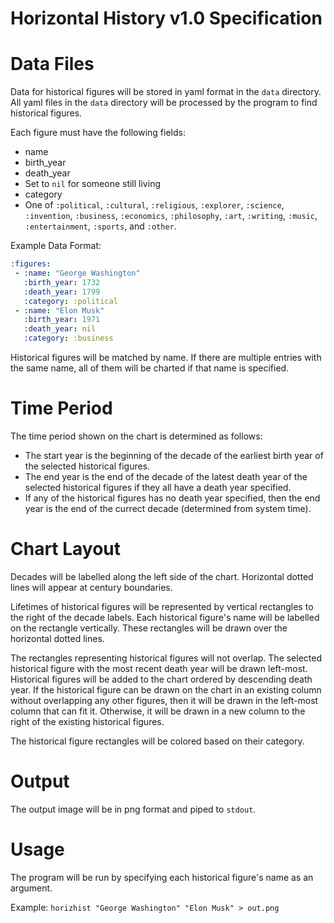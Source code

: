 # Horizontal History v1.0 Specification

# Data Files
Data for historical figures will be stored in yaml format in the `data` directory. All yaml files in the `data` directory will be processed by the program to find historical figures.

Each figure must have the following fields:
* name
* birth_year
* death_year
 * Set to `nil` for someone still living
* category
 * One of `:political`, `:cultural`, `:religious`, `:explorer`, `:science`, `:invention`, `:business`, `:economics`, `:philosophy`, `:art`, `:writing`, `:music`, `:entertainment`, `:sports`, and `:other`.

Example Data Format:
```yml
:figures:
 - :name: "George Washington"
   :birth_year: 1732
   :death_year: 1799
   :category: :political
 - :name: "Elon Musk"
   :birth_year: 1971
   :death_year: nil
   :category: :business
   ```
Historical figures will be matched by name. If there are multiple entries with the same name, all of them will be charted if that name is specified.
   
# Time Period
The time period shown on the chart is determined as follows:
* The start year is the beginning of the decade of the earliest birth year of the selected historical figures.
* The end year is the end of the decade of the latest death year of the selected historical figures if they all have a death year specified.
 * If any of the historical figures has no death year specified, then the end year is the end of the currect decade (determined from system time).
 
# Chart Layout
Decades will be labelled along the left side of the chart. Horizontal dotted lines will appear at century boundaries.

Lifetimes of historical figures will be represented by vertical rectangles to the right of the decade labels. Each historical figure's name will be labelled on the rectangle vertically. These rectangles will be drawn over the horizontal dotted lines.

The rectangles representing historical figures will not overlap. The selected historical figure with the most recent death year will be drawn left-most. Historical figures will be added to the chart ordered by descending death year. If the historical figure can be drawn on the chart in an existing column without overlapping any other figures, then it will be drawn in the left-most column that can fit it. Otherwise, it will be drawn in a new column to the right of the existing historical figures.

The historical figure rectangles will be colored based on their category.

# Output
The output image will be in png format and piped to `stdout`.

# Usage
The program will be run by specifying each historical figure's name as an argument.

Example:
```horizhist "George Washington" "Elon Musk" > out.png```

